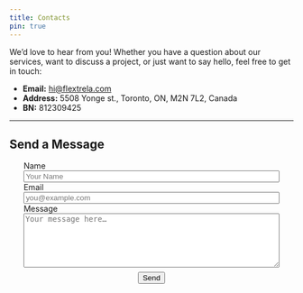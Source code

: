 ```yaml
---
title: Contacts
pin: true
---
```


We’d love to hear from you! Whether you have a question about our services, want to discuss a project, or just want to say hello, feel free to get in touch:

- **Email:** [hi@flextrela.com](mailto:hi@flextrela.com)  
- **Address:** 5508 Yonge st., Toronto, ON, M2N 7L2, Canada  
- **BN:** 812309425 

---

## Send a Message

<!-- modify this form HTML and place wherever you want your form -->
<form
  action="https://formspree.io/f/myzwggre"
  method="POST"
  style="width: 90%; max-width: 800px; margin: 0 auto;"
>
  <div class="mb-3">
    <label for="name">Name</label><br>
    <input
      type="text"
      id="name"
      name="name"
      placeholder="Your Name"
      required
      style="width: 100%;"
    >
  </div>
  <div class="mb-3">
    <label for="email">Email</label><br>
    <input
      type="email"
      id="email"
      name="email"
      placeholder="you@example.com"
      required
      style="width: 100%;"
    >
  </div>
  <div class="mb-3">
    <label for="message">Message</label><br>
    <textarea
      id="message"
      name="message"
      rows="6"
      placeholder="Your message here…"
      required
      style="width: 100%;"
    ></textarea>
  </div>
  <button type="submit" style="display: block; margin: 0.5rem auto;">Send</button>
</form>



